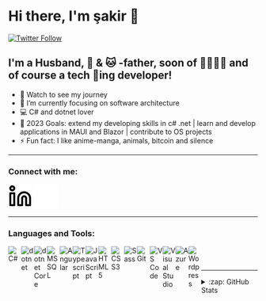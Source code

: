 # Hi there, I'm şakir 👋 

[![Twitter Follow](https://img.shields.io/twitter/follow/makkafada?color=1DA1F2&logo=twitter&style=for-the-badge)](https://twitter.com/intent/follow?original_referer=https%3A%2F%2Fgithub.com%2Fmakkafada&screen_name=makkafada)


## I'm a Husband, 🐶 & 🐱 -father, soon of 👦🏻👦🏻 and of course a tech 💙ing developer!

- 🔭 Watch to see my journey
- 🌱 I’m currently focusing on software architecture
- 💻 C# and dotnet lover  
- 🥅 2023 Goals: extend my developing skills in c# .net | learn and develop applications in MAUI and Blazor | contribute to OS projects     
- ⚡ Fun fact: I like anime-manga, animals, bitcoin and silence

---

### Connect with me:

[![website](./img/linkedin-light.svg)](https://linkedin.com/in/şakirolgun#gh-light-mode-only)
[![website](./img/linkedin-dark.svg)](https://linkedin.com/in/şakirolgun#gh-dark-mode-only)

---

### Languages and Tools:


[<img align="left" alt="C#" width="26px" src="https://cdn.jsdelivr.net/gh/devicons/devicon/icons/csharp/csharp-original.svg"  />][csharp]
[<img align="left" alt="dotnet" width="26px" src="https://cdn.jsdelivr.net/gh/devicons/devicon/icons/dot-net/dot-net-original.svg"  />][dotnet]
[<img align="left" alt="dotnet Core" width="26px" src="https://cdn.jsdelivr.net/gh/devicons/devicon/icons/dotnetcore/dotnetcore-original.svg"  />][dotnetcore]
[<img align="left" alt="MSSQL" width="26px" src="https://cdn.jsdelivr.net/gh/devicons/devicon/icons/microsoftsqlserver/microsoftsqlserver-plain-wordmark.svg"  />][mssql]
[<img align="left" alt="Angular" width="26px" src="https://cdn.jsdelivr.net/gh/devicons/devicon/icons/angularjs/angularjs-original.svg"  />][angular]

[<img align="left" alt="Typescript" width="26px" src="https://cdn.jsdelivr.net/gh/devicons/devicon/icons/typescript/typescript-original.svg"  />][typescript]
[<img align="left" alt="JavaScript" width="26px" src="https://cdn.jsdelivr.net/gh/devicons/devicon/icons/javascript/javascript-original.svg"  />][javascript]

[<img align="left" alt="HTML5" width="26px" src="https://cdn.jsdelivr.net/gh/devicons/devicon/icons/html5/html5-original.svg"  />][html5]
[<img align="left" alt="CSS3" width="26px" src="https://cdn.jsdelivr.net/gh/devicons/devicon/icons/css3/css3-original.svg"  />][css3]
[<img align="left" alt="Sass" width="26px" src="https://cdn.jsdelivr.net/gh/devicons/devicon/icons/sass/sass-original.svg"  />][sass]


[<img align="left" alt="Git" width="26px" src="https://cdn.jsdelivr.net/gh/devicons/devicon/icons/git/git-original.svg"  />][git]
[<img align="left" alt="VS Code" width="26px" src="https://cdn.jsdelivr.net/gh/devicons/devicon/icons/vscode/vscode-original.svg"  />][vscode]
[<img align="left" alt="Visual Studio" width="26px" src="https://cdn.jsdelivr.net/gh/devicons/devicon/icons/visualstudio/visualstudio-plain.svg"  />][vs]
[<img align="left" alt="Azure" width="26px" src="https://cdn.jsdelivr.net/gh/devicons/devicon/icons/azure/azure-original.svg"  />][azure]
[<img align="left" alt="Wordpress" width="26px" src="https://cdn.jsdelivr.net/gh/devicons/devicon/icons/wordpress/wordpress-original.svg"  />][wordpress]

<br />
<br />

<!-- <details>
  <summary>:zap: Recent GitHub Activity</summary>
  


</details> -->
---
<details>
  <summary>:zap: GitHub Stats</summary>

  <img align="left"  alt="makkafada's GitHub Stats" src="https://github-readme-stats.vercel.app/api?username=makkafada&show_icons=true&hide_border=false&title_color=ff652f&icon_color=FFE400&bg_color=09131B&text_color=ffffff&border_color=0c1a25" />

</details>

[csharp]:https://docs.microsoft.com/en-us/dotnet/csharp/tour-of-csharp/
[dotnet]:https://docs.microsoft.com/de-de/dotnet/api/?view=netframework-4.8&preserve-view=true
[dotnetcore]:https://docs.microsoft.com/de-de/dotnet/?WT.mc_id=dotnet-35129-website
[mssql]:https://docs.microsoft.com/en-us/sql/?view=sql-server-ver15
[angular]:https://angular.io
[typescript]:https://www.typescriptlang.org
[javascript]:https://developer.mozilla.org/en-US/docs/Web/JavaScript
[html5]:https://wiki.selfhtml.org/wiki/HTML/Tutorials/HTML5
[css3]:https://developer.mozilla.org/en-US/docs/Web/CSS
[sass]:https://sass-lang.com
[git]:https://git-scm.com
[vscode]:https://code.visualstudio.com
[vs]:https://visualstudio.microsoft.com/vs
[azure]:https://docs.microsoft.com/en-us/azure/?product=popular
[wordpress]:https://developer.wordpress.org


[website]: https://makkafada.com
[twitter]: https://twitter.com/makkafada
[instagram]: https://instagram.com/makkafada
[linkedin]: https://linkedin.com/in/şakirolgun
